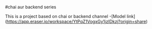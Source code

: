#chai aur backend series

This is a project based on chai or backend channel
-[Model link] (https://app.eraser.io/workspace/YtPqZ1VogxGy1jzIDkzj?origin=share)